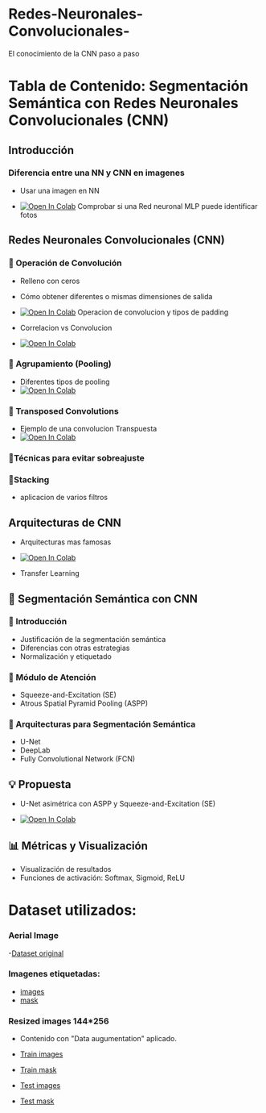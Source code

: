 # Redes-Neuronales-Convolucionales-
El conocimiento de la CNN paso a paso

# Tabla de Contenido: Segmentación Semántica con Redes Neuronales Convolucionales (CNN)

##  Introducción

### Diferencia entre una NN y CNN en imagenes 
- Usar una imagen en NN
  
- [![Open In Colab](https://colab.research.google.com/assets/colab-badge.svg)](https://colab.research.google.com/drive/1RJKOaMHe1_11tGaG3E8CVuAqrxo_gUe9?usp=sharing) Comprobar si una Red neuronal MLP puede identificar fotos 


##  Redes Neuronales Convolucionales (CNN)

### 🔹 Operación de Convolución
- Relleno con ceros
- Cómo obtener diferentes o mismas dimensiones de salida
- [![Open In Colab](https://colab.research.google.com/assets/colab-badge.svg)](https://colab.research.google.com/drive/1Z-Ybvw_PrUTeFeJbeA21WSuIlo5EIxbv?usp=sharing) Operacion de convolucion y tipos de padding

- Correlacion vs Convolucion
-  [![Open In Colab](https://colab.research.google.com/assets/colab-badge.svg)](https://colab.research.google.com/drive/1mwGYbPpoMVOBsLEMZLfVD5S-3q3Ic3_A?usp=sharing)
  
### 🔹 Agrupamiento (Pooling)
- Diferentes tipos de pooling
-  [![Open In Colab](https://colab.research.google.com/assets/colab-badge.svg)](https://colab.research.google.com/drive/1YtoEnzxyg-5C7eRcixpe5D3FSTsq07IY?usp=sharing)
    

### 🔹 Transposed Convolutions

- Ejemplo de una convolucion Transpuesta
- [![Open In Colab](https://colab.research.google.com/assets/colab-badge.svg)](https://colab.research.google.com/drive/1q5hxN-4vlBm-8WEEk4kao9CivQ4d2P1h?usp=sharing)


### 🔹Técnicas para evitar sobreajuste

### 🔹Stacking
- aplicacion de varios filtros

## Arquitecturas de CNN
- Arquitecturas mas famosas
- [![Open In Colab](https://colab.research.google.com/assets/colab-badge.svg)](https://colab.research.google.com/drive/1aPZRKTSR96DJwKQXqSQJNr27Hw13eF7y?usp=sharing)

- Transfer Learning


## 🧩 Segmentación Semántica con CNN

### 🔹 Introducción
- Justificación de la segmentación semántica
- Diferencias con otras estrategias
- Normalización y etiquetado

### 🔹 Módulo de Atención
- Squeeze-and-Excitation (SE)
- Atrous Spatial Pyramid Pooling (ASPP)

### 🔹 Arquitecturas para Segmentación Semántica
- U-Net
- DeepLab
- Fully Convolutional Network (FCN)

## 💡 Propuesta
- U-Net asimétrica con ASPP y Squeeze-and-Excitation (SE)

-  [![Open In Colab](https://colab.research.google.com/assets/colab-badge.svg)](https://colab.research.google.com/drive/1Xpds6dZAJp3WUjKxSCxZDLcM7sENCASG?usp=sharing) 

## 📊 Métricas y Visualización
- Visualización de resultados
- Funciones de activación: Softmax, Sigmoid, ReLU




# Dataset utilizados:
### Aerial Image 
-[Dataset original](https://drive.google.com/drive/folders/1b8x8gcbLaAOrkQkrd_NwwDtAM1IsfE6i?usp=drive_link)

### Imagenes etiquetadas: 
- [images](https://drive.google.com/drive/folders/1WEA1YBhYZTqzvI33has5lVzKrWWR-p7z?usp=sharing)
- [mask](https://drive.google.com/drive/folders/1SOjdx6cr-rytFdPGxf3H55oEvFfoxTDc?usp=sharing)

### Resized images 144*256
- Contenido con "Data augumentation" aplicado.
  
- [Train images](https://drive.google.com/drive/folders/17u7ic4yVK5OKAgUNxaavA_MYDV43hlSB?usp=sharing)
- [Train mask](https://drive.google.com/drive/folders/17r4BFINRYrp-IQW4R4slPWqb2RBbwWEU?usp=sharing)
- [Test images](https://drive.google.com/drive/folders/17vhfswQkh9ABQly2H2nDIQBoX0Gebe4e?usp=sharing)
- [Test mask](https://drive.google.com/drive/folders/17w541LC2OM-0ABVaaTfNgTbPzBv8tqaH?usp=sharing)
